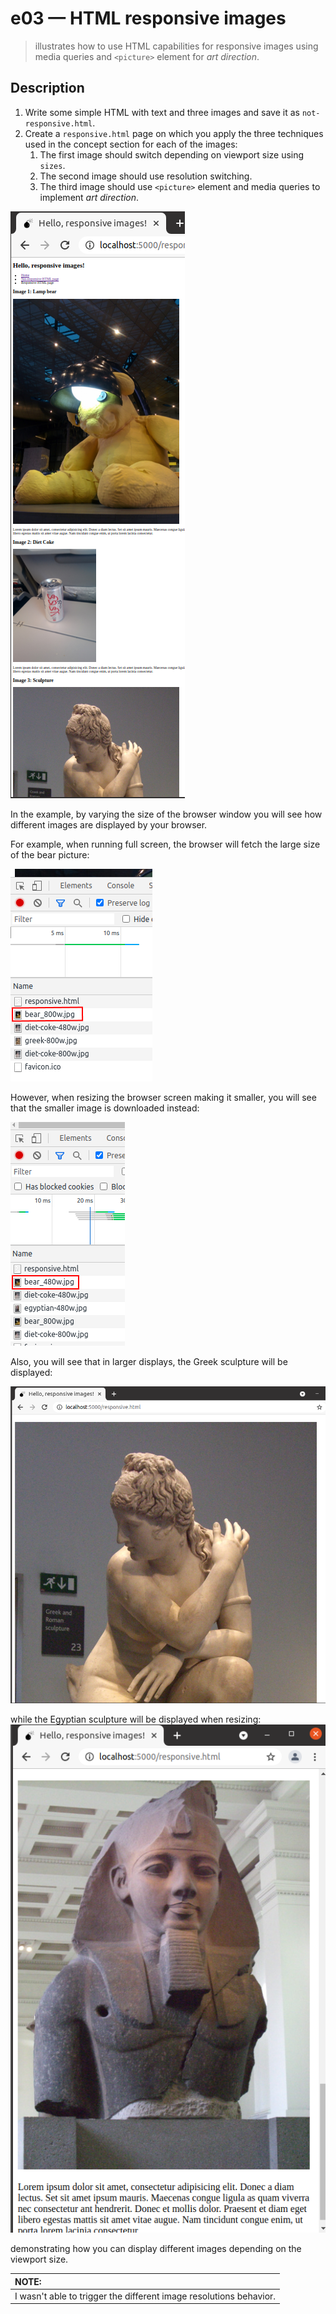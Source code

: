 # e03 &mdash; HTML responsive images
> illustrates how to use HTML capabilities for responsive images using media queries and `<picture>` element for *art direction*.

## Description

1. Write some simple HTML with text and three images and save it as `not-responsive.html`.
2. Create a `responsive.html` page on which you apply the three techniques used in the concept section for each of the images:
    1. The first image should switch depending on viewport size using `sizes`.
    2. The second image should use resolution switching.
    3. The third image should use `<picture>` element and media queries to implement *art direction*.


![Responsive images with HTML](docs/images/responsive_screen.png)

In the example, by varying the size of the browser window you will see how different images are displayed by your browser.

For example, when running full screen, the browser will fetch the large size of the bear picture:

![Large picture download](docs/images/big_bear_image.png)

However, when resizing the browser screen making it smaller, you will see that the smaller image is downloaded instead:

![Small picture download](docs/images/small_bear_image.png)

Also, you will see that in larger displays, the Greek sculpture will be displayed:

![Greek picture download](docs/images/art_direction_big_screen.png)

while the Egyptian sculpture will be displayed when resizing:
![Egyptian picture download](docs/images/art_direction_small_screen.png)

demonstrating how you can display different images depending on the viewport size.

| NOTE: |
| :---- |
| I wasn't able to trigger the different image resolutions behavior. |
